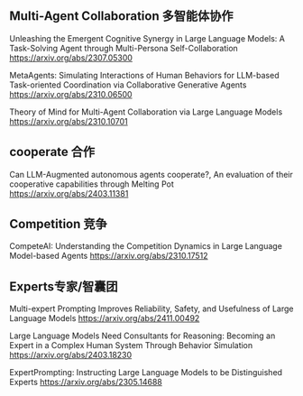 ##  Multi-Agent Collaboration 多智能体协作

Unleashing the Emergent Cognitive Synergy in Large Language Models: A Task-Solving Agent through Multi-Persona Self-Collaboration
https://arxiv.org/abs/2307.05300

MetaAgents: Simulating Interactions of Human Behaviors for LLM-based Task-oriented Coordination via Collaborative Generative Agents
https://arxiv.org/abs/2310.06500

Theory of Mind for Multi-Agent Collaboration via Large Language Models
https://arxiv.org/abs/2310.10701

## cooperate 合作
Can LLM-Augmented autonomous agents cooperate?, An evaluation of their cooperative capabilities through Melting Pot
https://arxiv.org/abs/2403.11381

## Competition 竞争
CompeteAI: Understanding the Competition Dynamics in Large Language Model-based Agents
https://arxiv.org/abs/2310.17512

## Experts专家/智囊团
Multi-expert Prompting Improves Reliability, Safety, and Usefulness of Large Language Models
https://arxiv.org/abs/2411.00492

Large Language Models Need Consultants for Reasoning: Becoming an Expert in a Complex Human System Through Behavior Simulation
https://arxiv.org/abs/2403.18230

ExpertPrompting: Instructing Large Language Models to be Distinguished Experts
https://arxiv.org/abs/2305.14688
